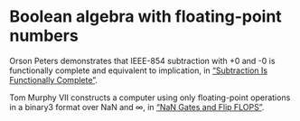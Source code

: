 # Boolean algebra with floating-point numbers

Orson Peters demonstrates that IEEE-854 subtraction with +0 and -0 is
functionally complete and equivalent to implication, in
[“Subtraction Is Functionally Complete”](https://orlp.net/blog/subtraction-is-functionally-complete/).

Tom Murphy VII constructs a computer using only floating-point operations in a
binary3 format over NaN and ∞, in [“NaN Gates and Flip FLOPS”](http://tom7.org/nand/).
